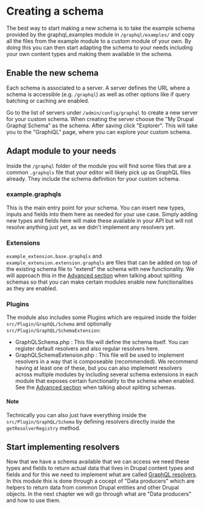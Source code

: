 # Creating a schema

The best way to start making a new schema is to take the example schema provided by the graphql_examples module in `/graphql/examples/` and copy all the files from the example module to a custom module of your own. By doing this you can then start adapting the schema to your needs including your own content types and making them available in the schema.

## Enable the new schema

Each schema is associated to a server. A server defines the URL where a schema is accessible (e.g. `/graphql`) as well as other options like if query batching or caching are enabled.

Go to the list of servers under `/admin/config/graphql` to create a new server for your custom schema. When creating the server choose the "My Drupal Graphql Schema" as the schema. After saving click "Explorer". This will take you to the "GraphiQL" page, where you can explore your custom schema.

## Adapt module to your needs

Inside the `/graphql` folder of the module you will find some files that are a common `.graphqls` file that your editor will likely pick up as GraphQL files already. They include the schema definition for your custom schema.

### example.graphqls

This is the main entry point for your schema. You can insert new types, inputs and fields into them here as needed for your use case. Simply adding new types and fields here will make these available in your API but will not resolve anything just yet, as we didn't implement any resolvers yet.

### Extensions

`example_extension.base.graphqls` and `example_extension.extension.graphqls` are files that can be added on top of the existing schema file to "extend" the schema with new functionality. We will approach this in the [Advanced section](./../advanced/composable-schemas.md) when talking about spliting schemas so that you can make certain modules enable new functionalities as they are enabled.

### Plugins

The module also includes some Plugins which are required inside the folder `src/Plugin/GraphQL/Schema` and optionally `src/Plugin/GraphQL/SchemaExtension`:

- GraphQLSchema.php : This file will define the schema itself. You can register default resolvers and also regular resolvers here.
- GraphQLSchemaExtension.php : This file will be used to implement resolvers in a way that is composeable (recommended). We recommend having at least one of these, but you can also implement resolvers across multiple modules by including several schema extensions in each module that exposes certain functionality to the schema when enabled. See the [Advanced section](./../advanced/composable-schemas.md) when talking about spliting schemas.

#### Note

Technically you can also just have everything inside the `src/Plugin/GraphQL/Schema` by defining resolvers directly inside the `getResolverRegistry` method.

## Start implementing resolvers

Now that we have a schema available that we can access we need these types and fields to return actual data that lives in Drupal content types and fields and for this we need to implement what are called [GraphQL resolvers](https://graphql.org/learn/execution/). In this module this is done through a cocept of "Data producers" which are helpers to return data from common Drupal entities and other Drupal objects. In the next chapter we will go through what are "Data producers" and how to use them.
